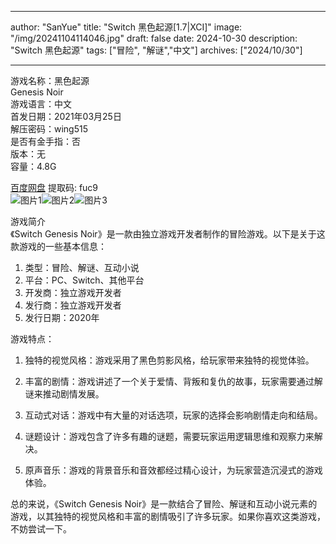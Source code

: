 
---
author: "SanYue"
title: "Switch 黑色起源[1.7|XCI]"
image: "/img/20241104114046.jpg"
draft: false
date: 2024-10-30
description: "Switch 黑色起源"
tags: ["冒险", "解谜","中文"]
archives: ["2024/10/30"]

---

游戏名称：黑色起源   
Genesis Noir    
游戏语言：中文  
首发日期：2021年03月25日  
解压密码：wing515  
是否有金手指：否  
版本：无   
容量：4.8G

[百度网盘](https://pan.baidu.com/s/1BkKzbAKpWzRWjL8iT946MA) 提取码: fuc9  
![图片1](/img/00be696d.jpg)![图片2](/img/66b0b6b1.jpg)![图片3](/img/625139b9.jpg)  

游戏简介  
《Switch Genesis Noir》是一款由独立游戏开发者制作的冒险游戏。以下是关于这款游戏的一些基本信息：

1. 类型：冒险、解谜、互动小说
2. 平台：PC、Switch、其他平台
3. 开发商：独立游戏开发者
4. 发行商：独立游戏开发者
5. 发行日期：2020年

游戏特点：

1. 独特的视觉风格：游戏采用了黑色剪影风格，给玩家带来独特的视觉体验。

2. 丰富的剧情：游戏讲述了一个关于爱情、背叛和复仇的故事，玩家需要通过解谜来推动剧情发展。

3. 互动式对话：游戏中有大量的对话选项，玩家的选择会影响剧情走向和结局。

4. 谜题设计：游戏包含了许多有趣的谜题，需要玩家运用逻辑思维和观察力来解决。

5. 原声音乐：游戏的背景音乐和音效都经过精心设计，为玩家营造沉浸式的游戏体验。

总的来说，《Switch Genesis Noir》是一款结合了冒险、解谜和互动小说元素的游戏，以其独特的视觉风格和丰富的剧情吸引了许多玩家。如果你喜欢这类游戏，不妨尝试一下。
